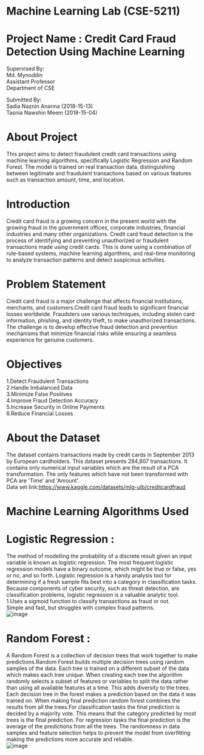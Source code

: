 # Machine Learning Lab (CSE-5211)<br>
# Project Name : Credit Card Fraud Detection Using Machine Learning<br>
Supervised By:<br>
Md. Mynoddin<br>
Assistant Professor<br>
Department of CSE<br>

Submitted By:<br>
Sadia Naznin Ananna (2018-15-13)<br>
Tasnia Nawshin Meem (2018-15-04)<br>
# About Project<br>
This project aims to detect fraudulent credit card transactions using machine learning algorithms, specifically Logistic Regression and Random Forest. The model is trained on real transaction data, distinguishing between legitimate and fraudulent transactions based on various features such as transaction amount, time, and location.
# Introduction<br>
Credit card fraud is a growing concern in the present world with the growing fraud in the government offices, corporate industries, financial industries and many other organizations. Credit card fraud detection is the process of identifying and preventing unauthorized or fraudulent transactions made using credit cards. This is done using a combination of rule-based systems, machine learning algorithms, and real-time monitoring to analyze transaction patterns and detect suspicious activities.
# Problem Statement<br>
Credit card fraud is a major challenge that affects financial institutions, merchants, and customers.Credit card fraud leads to significant financial losses worldwide. Fraudsters use various techniques, including stolen card information, phishing, and identity theft, to make unauthorized transactions. The challenge is to develop effective fraud detection and prevention mechanisms that minimize financial risks while ensuring a seamless experience for genuine customers.
# Objectives<br>
1.Detect Fraudulent Transactions<br>
2.Handle Imbalanced Data<br>
3.Minimize False Positives<br>
4.Improve Fraud Detection Accuracy<br>
5.Increase Security in Online Payments<br>
6.Reduce Financial Losses<br>
# About the Dataset<br>
The dataset contains transactions made by credit cards in September 2013 by European cardholders.
This dataset presents 284,807 transactions.
It contains only numerical input variables which are the result of a PCA transformation.
The only features which have not been transformed with PCA are 'Time' and 'Amount'.<br>
Data set link:https://www.kaggle.com/datasets/mlg-ulb/creditcardfraud 
#  Machine Learning Algorithms Used<br>
# Logistic Regression :<br>
The method of modelling the probability of a discrete result given an input variable is known as logistic regression. The most frequent logistic regression models have a binary outcome, which might be true or false, yes or no, and so forth. Logistic regression is a handy analysis tool for determining if a fresh sample fits best into a category in classification tasks. Because components of cyber security, such as threat detection, are classification problems, logistic regression is a valuable analytic tool.<br>
1.Uses a sigmoid function to classify transactions as fraud or not.<br>
Simple and fast, but struggles with complex fraud patterns.<br>
![image](https://github.com/user-attachments/assets/fca15035-84cc-4e0e-9a65-74459d9a4c67)<br>
# Random Forest :<br>
A Random Forest is a collection of decision trees that work together to make predictions.Random Forest builds multiple decision trees using random samples of the data. Each tree is trained on a different subset of the data which makes each tree unique.
When creating each tree the algorithm randomly selects a subset of features or variables to split the data rather than using all available features at a time. This adds diversity to the trees.
Each decision tree in the forest makes a prediction based on the data it was trained on. When making final prediction random forest combines the results from all the trees.For classification tasks the final prediction is decided by a majority vote. This means that the category predicted by most trees is the final prediction.
For regression tasks the final prediction is the average of the predictions from all the trees.
The randomness in data samples and feature selection helps to prevent the model from overfitting making the predictions more accurate and reliable.<br>
![image](https://github.com/user-attachments/assets/19c1ef9d-565b-4167-9717-bcba57ce05d5)









